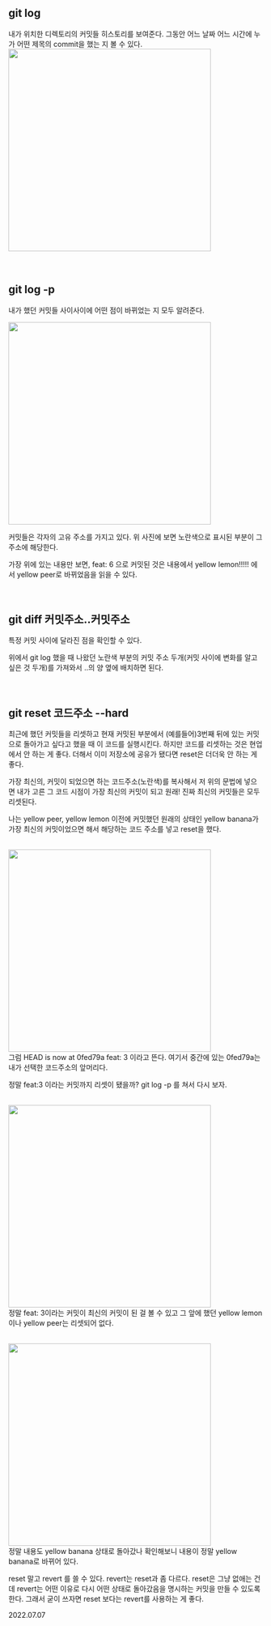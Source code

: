 ## git log

내가 위치한 디렉토리의 커밋들 히스토리를 보여준다. 그동안 어느 날짜 어느 시간에 누가 어떤 제목의 commit을 했는 지 볼 수 있다.
<img style="width: 400px" src="https://img1.daumcdn.net/thumb/R1280x0/?scode=mtistory2&fname=https%3A%2F%2Fblog.kakaocdn.net%2Fdn%2F7DZ9C%2FbtrGLAlCWw2%2F72nkPzLdENQ0PDTNKPWrr1%2Fimg.png"><br/><br/><br/>

## git log -p
내가 했던 커밋들 사이사이에 어떤 점이 바뀌었는 지 모두 알려준다.

<img style="width: 400px" src="https://img1.daumcdn.net/thumb/R1280x0/?scode=mtistory2&fname=https%3A%2F%2Fblog.kakaocdn.net%2Fdn%2FSotwA%2FbtrGM3Vbc8u%2FBri8xqKQKVApQwmzkuEI31%2Fimg.png"><br/>

커밋들은 각자의 고유 주소를 가지고 있다. 위 사진에 보면 노란색으로 표시된 부분이 그 주소에 해당한다.

가장 위에 있는 내용만 보면, feat: 6 으로 커밋된 것은 내용에서 yellow lemon!!!!! 에서 yellow peer로 바뀌었음을 읽을 수 있다.<br/><br/><br/>


## git diff 커밋주소..커밋주소

특정 커밋 사이에 달라진 점을 확인할 수 있다.

위에서 git log 했을 때 나왔던 노란색 부분의 커밋 주소 두개(커밋 사이에 변화를 알고싶은 것 두개)를 가져와서 ..의 양 옆에 배치하면 된다.<br/><br/><br/>


## git reset 코드주소 --hard
최근에 했던 커밋들을 리셋하고 현재 커밋된 부분에서 (예를들어)3번째 뒤에 있는 커밋으로 돌아가고 싶다고 했을 때 이 코드를 실행시킨다. 하지만 코드를 리셋하는 것은 현업에서 안 하는 게 좋다. 더해서 이미 저장소에 공유가 됐다면 reset은 더더욱 안 하는 게 좋다.

가장 최신의, 커밋이 되었으면 하는 코드주소(노란색)를 복사해서 저 위의 문법에 넣으면 내가 고른 그 코드 시점이 가장 최신의 커밋이 되고 원래! 진짜 최신의 커밋들은 모두 리셋된다.

나는 yellow peer, yellow lemon 이전에 커밋했던 원래의 상태인 yellow banana가 가장 최신의 커밋이었으면 해서 해당하는 코드 주소를 넣고 reset을 했다.<br/><br/>

<img style="width: 400px" src="https://img1.daumcdn.net/thumb/R1280x0/?scode=mtistory2&fname=https%3A%2F%2Fblog.kakaocdn.net%2Fdn%2FQEAvX%2FbtrGKce0pUM%2FnypgMbVh7ixiuL5pONUbK1%2Fimg.png"><br/>
그럼 HEAD is now at 0fed79a feat: 3 이라고 뜬다. 여기서 중간에 있는 0fed79a는 내가 선택한 코드주소의 앞머리다.

정말 feat:3 이라는 커밋까지 리셋이 됐을까? git log -p 를 쳐서 다시 보자.<br/><br/>

<img style="width: 400px" src="https://img1.daumcdn.net/thumb/R1280x0/?scode=mtistory2&fname=https%3A%2F%2Fblog.kakaocdn.net%2Fdn%2FEZu1m%2FbtrGLfPA5Pj%2FNHQ66d0Ie7yEU8KHJqR8w0%2Fimg.png"><br/>
정말 feat: 3이라는 커밋이 최신의 커밋이 된 걸 볼 수 있고 그 앞에 했던 yellow lemon이나 yellow peer는 리셋되어 없다.<br/><br/>


<img style="width: 400px" src="https://img1.daumcdn.net/thumb/R1280x0/?scode=mtistory2&fname=https%3A%2F%2Fblog.kakaocdn.net%2Fdn%2FXKyvT%2FbtrGJNTUPvd%2FF4I02frcLuID877A2RfnMk%2Fimg.png"><br/>
정말 내용도 yellow banana 상태로 돌아갔나 확인해보니 내용이 정말 yellow banana로 바뀌어 있다.

reset 말고 revert 를  쓸 수 있다. revert는 reset과 좀 다르다. reset은 그냥 없애는 건데 revert는 어떤 이유로 다시 어떤 상태로 돌아갔음을 명시하는 커밋을 만들 수 있도록 한다. 그래서 굳이 쓰자면 reset 보다는 revert를 사용하는 게 좋다.

2022.07.07